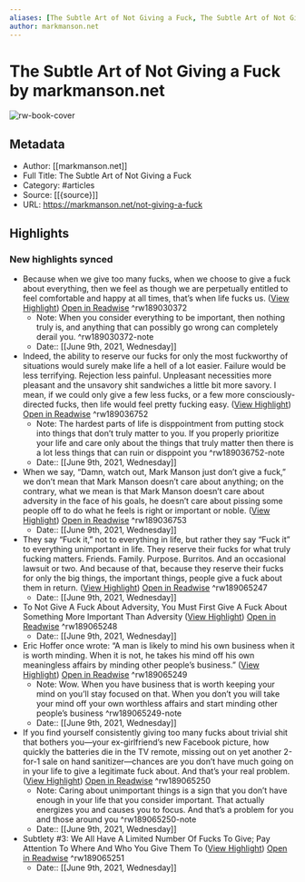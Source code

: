 ```yaml
---
aliases: [The Subtle Art of Not Giving a Fuck, The Subtle Art of Not Giving a Fuck]
author: markmanson.net
---
```

# The Subtle Art of Not Giving a Fuck by markmanson.net

![rw-book-cover](https://readwise-assets.s3.amazonaws.com/static/images/article1.be68295a7e40.png)

## Metadata
- Author: [[markmanson.net]]
- Full Title: The Subtle Art of Not Giving a Fuck
- Category: #articles
- Source: [[{source}]]
- URL: https://markmanson.net/not-giving-a-fuck

## Highlights
### New highlights synced
- Because when we give too many fucks, when we choose to give a fuck about everything, then we feel as though we are perpetually entitled to feel comfortable and happy at all times, that’s when life fucks us. ([View Highlight](https://instapaper.com/read/1418475904/16627718)) [Open in Readwise](https://readwise.io/open/189030372) ^rw189030372
    - Note: When you consider everything to be important, then nothing truly is, and anything that can possibly go wrong can completely derail you. ^rw189030372-note
    - Date:: [[June 9th, 2021, Wednesday]]
- Indeed, the ability to reserve our fucks for only the most fuckworthy of situations would surely make life a hell of a lot easier. Failure would be less terrifying. Rejection less painful. Unpleasant necessities more pleasant and the unsavory shit sandwiches a little bit more savory. I mean, if we could only give a few less fucks, or a few more consciously-directed fucks, then life would feel pretty fucking easy. ([View Highlight](https://instapaper.com/read/1418475904/16627796)) [Open in Readwise](https://readwise.io/open/189036752) ^rw189036752
    - Note: The hardest parts of life is disppointment from putting stock into things that don’t truly matter to you. If you properly prioritize your life and care only about the things that truly matter then there is a lot less things that can ruin or disppoint you ^rw189036752-note
    - Date:: [[June 9th, 2021, Wednesday]]
- When we say, “Damn, watch out, Mark Manson just don’t give a fuck,” we don’t mean that Mark Manson doesn’t care about anything; on the contrary, what we mean is that Mark Manson doesn’t care about adversity in the face of his goals, he doesn’t care about pissing some people off to do what he feels is right or important or noble. ([View Highlight](https://instapaper.com/read/1418475904/16628091)) [Open in Readwise](https://readwise.io/open/189036753) ^rw189036753
    - Date:: [[June 9th, 2021, Wednesday]]
- They say “Fuck it,” not to everything in life, but rather they say “Fuck it” to everything unimportant in life. They reserve their fucks for what truly fucking matters. Friends. Family. Purpose. Burritos. And an occasional lawsuit or two. And because of that, because they reserve their fucks for only the big things, the important things, people give a fuck about them in return. ([View Highlight](https://instapaper.com/read/1418475904/16629057)) [Open in Readwise](https://readwise.io/open/189065247) ^rw189065247
    - Date:: [[June 9th, 2021, Wednesday]]
- To Not Give A Fuck About Adversity, You Must First Give A Fuck About Something More Important Than Adversity ([View Highlight](https://instapaper.com/read/1418475904/16629064)) [Open in Readwise](https://readwise.io/open/189065248) ^rw189065248
    - Date:: [[June 9th, 2021, Wednesday]]
- Eric Hoffer once wrote: “A man is likely to mind his own business when it is worth minding. When it is not, he takes his mind off his own meaningless affairs by minding other people’s business.” ([View Highlight](https://instapaper.com/read/1418475904/16629092)) [Open in Readwise](https://readwise.io/open/189065249) ^rw189065249
    - Note: Wow. When you have business that is worth keeping your mind on you’ll stay focused on that. When you don’t you will take your mind off your own worthless affairs and start minding other people’s business ^rw189065249-note
    - Date:: [[June 9th, 2021, Wednesday]]
- If you find yourself consistently giving too many fucks about trivial shit that bothers you—your ex-girlfriend’s new Facebook picture, how quickly the batteries die in the TV remote, missing out on yet another 2-for-1 sale on hand sanitizer—chances are you don’t have much going on in your life to give a legitimate fuck about. And that’s your real problem. ([View Highlight](https://instapaper.com/read/1418475904/16629103)) [Open in Readwise](https://readwise.io/open/189065250) ^rw189065250
    - Note: Caring about unimportant things is a sign that you don’t have enough in your life that you consider important. That actually energizes you and causes you to focus. And that’s a problem for you and those around you ^rw189065250-note
    - Date:: [[June 9th, 2021, Wednesday]]
- Subtlety #3: We All Have A Limited Number Of Fucks To Give; Pay Attention To Where And Who You Give Them To ([View Highlight](https://instapaper.com/read/1418475904/16629112)) [Open in Readwise](https://readwise.io/open/189065251) ^rw189065251
    - Date:: [[June 9th, 2021, Wednesday]]
